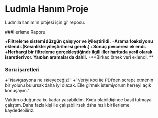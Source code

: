 # Ludmla Hanım Proje
Ludmila hanım'ın projesi için git reposu.

###İlerleme Raporu

+**Filtreleme sistemi düzgün çalışıyor ve iyileştirildi.**
+**Arama fonksiyonu eklendi. (Kesinlikle iyileştirilmesi gerek.)**
+**Sonuç penceresi eklendi.**
+**Herhangi bir filtreleme gerçekleştiğinde ilgili iller haritada yeşil olarak işaretleniyor. Yaıplan aramalar da dahil.**
+**Birkaç örnek veri eklendi. **

### Soru işaretleri
+"Navigasyona ne ekleyeceğiz?"
+"Veriyi kod ile PDFden scrape etmenin bir yolunu bulursak daha iyi olacak. Elle girmek istemiyorum herşeyi açık konuşayım."

Vaktim olduğunca bu kadar yapabildim. 
Kodu olabildiğince basit tutmaya çalıştım.
Daha fazla kişi ile çalışabilirsek daha hızlı bir ilerleme kaydedebiliriz.
